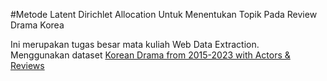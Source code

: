 #Metode Latent Dirichlet Allocation Untuk Menentukan Topik Pada Review Drama Korea

Ini merupakan tugas besar mata kuliah Web Data Extraction. </br>
Menggunakan dataset [Korean Drama from 2015-2023 with Actors & Reviews](https://www.kaggle.com/datasets/chanoncharuchinda/korean-drama-2015-23-actor-and-reviewmydramalist)

